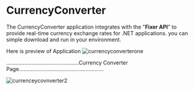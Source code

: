 # CurrencyConverter
The CurrencyConverter application integrates with the "**Fixer API**" to provide real-time currency exchange rates for .NET applications. you can simple download and run in your environment.

Here is preview of Application
![currencyconverterone](https://github.com/user-attachments/assets/73a68d8e-7deb-46ec-893d-51586bc4e291)

................................................Currency Converter Page........................................................


![currenceycovnverter2](https://github.com/user-attachments/assets/2f1fd863-67f2-455e-ab81-7a5e7de29005)



